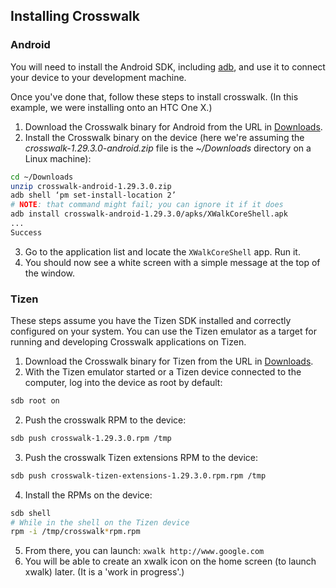 ## Installing Crosswalk

### Android

You will need to install the Android SDK, including [adb](http://developer.android.com/tools/help/adb.html), and use it to connect your device to your development machine.

Once you've done that, follow these steps to install crosswalk. (In this example, we were installing onto an HTC One X.)

1.  Download the Crosswalk binary for Android from the URL in [Downloads](#documentation/downloads/files).
2. Install the Crosswalk binary on the device (here we're assuming the *crosswalk-1.29.3.0-android.zip* file is the *~/Downloads* directory on a Linux machine):
```sh
cd ~/Downloads
unzip crosswalk-android-1.29.3.0.zip
adb shell ‘pm set-install-location 2’
# NOTE: that command might fail; you can ignore it if it does
adb install crosswalk-android-1.29.3.0/apks/XWalkCoreShell.apk
...
Success
```
3.  Go to the application list and locate the `XWalkCoreShell` app. Run it.
4.  You should now see a white screen with a simple message at the top of the window.

### Tizen
These steps assume you have the Tizen SDK installed and correctly configured on your system. You can use the Tizen emulator as a target for running and developing Crosswalk applications on Tizen.

1.  Download the Crosswalk binary for Tizen from the URL in [Downloads](#documentation/downloads/files).
1. With the Tizen emulator started or a Tizen device connected to the computer, log into the device as root by default:
```sh
sdb root on
```
2. Push the crosswalk RPM to the device:
```sh
sdb push crosswalk-1.29.3.0.rpm /tmp
```
3. Push the crosswalk Tizen extensions RPM to the device:
```sh
sdb push crosswalk-tizen-extensions-1.29.3.0.rpm.rpm /tmp
```
4. Install the RPMs on the device:
```sh
sdb shell
# While in the shell on the Tizen device
rpm -i /tmp/crosswalk*rpm.rpm
```
5. From there, you can launch: `xwalk http://www.google.com`
6. You will be able to create an xwalk icon on the home screen (to launch xwalk) later. (It is a 'work in progress'.)